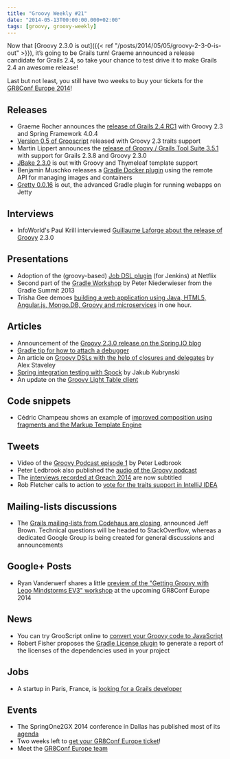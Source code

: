 ```yaml
---
title: "Groovy Weekly #21"
date: "2014-05-13T00:00:00.000+02:00"
tags: [groovy, groovy-weekly]
---
```


Now that [Groovy 2.3.0 is out]({{< ref "/posts/2014/05/05/groovy-2-3-0-is-out" >}}), it’s going to be Grails turn! Graeme announced a release candidate for Grails 2.4, so take your chance to test drive it to make Grails 2.4 an awesome release!

Last but not least, you still have two weeks to buy your tickets for the [GR8Conf Europe 2014](http://gr8conf.eu/#/)!

## Releases

*   Graeme Rocher announces the [release of Grails 2.4 RC1](https://twitter.com/grailsframework/status/464401639030657025) with Groovy 2.3 and Spring Framework 4.0.4
*   [Version 0.5 of Grooscript](https://twitter.com/grooscript/status/463817185991729152) released with Groovy 2.3 traits support
*   Martin Lippert announces the [release of Groovy / Grails Tool Suite 3.5.1](https://spring.io/blog/2014/05/06/spring-tool-suite-and-groovy-grails-tool-suite-3-5-1-released) with support for Grails 2.3.8 and Groovy 2.3.0
*   [JBake 2.3.0](https://twitter.com/javabake/status/465518849748922368) is out with Groovy and Thymeleaf template support
*   Benjamin Muschko releases a [Gradle Docker plugin](https://github.com/bmuschko/gradle-docker-plugin) using the remote API for managing images and containers
*   [Gretty 0.0.16](https://twitter.com/AndreyHihlovski/status/465957295076442112) is out, the advanced Gradle plugin for running webapps on Jetty

## Interviews

*   InfoWorld's Paul Krill interviewed [Guillaume Laforge about the release of Groovy](http://www.infoworld.com/t/java-programming/one-now-two-later-groovy-updates-add-java-8-support-242229) 2.3.0

## Presentations

*   Adoption of the (groovy-based) [Job DSL plugin](https://www.youtube.com/watch?v=FeSKrBvT72c) (for Jenkins) at Netflix
*   Second part of the [Gradle Workshop](http://www.gradleware.com/news/blog/video-tutorial-part-2-gradle-workshop-peter-niederwieser) by Peter Niederwieser from the Gradle Summit 2013
*   Trisha Gee demoes [building a web application using Java, HTML5, Angular.js, Mongo.DB, Groovy and microservices](http://www.infoq.com/presentations/demo-java-javascript-mongodb) in one hour.

## Articles

*   Announcement of the [Groovy 2.3.0 release on the Spring.IO blog](https://spring.io/blog/2014/05/07/groovy-2-3-released)
*   [Gradle tip for how to attach a debugger](http://blogs.steeplesoft.com/posts/2013/09/10/gradle-tip-attaching-a-debugger/)
*   An article on [Groovy DSLs with the help of closures and delegates](http://java.dzone.com/articles/groovy-closures-owner-delegate) by Alex Staveley
*   [Spring integration testing with Spock](http://www.kubrynski.com/2014/01/spring-integration-testing-with-spock.html) by Jakub Kubrynski
*   An update on the [Groovy Light Table client](http://codewader.blogspot.no/2014/05/a-groovy-light-table-client-step-3.html)

## Code snippets

*   Cédric Champeau shows an example of [improved composition using fragments and the Markup Template Engine](https://gist.github.com/melix/240e961b6cce70d37592)

## Tweets

*   Video of the [Groovy Podcast episode 1](https://twitter.com/pledbrook/status/464403159524601856) by Peter Ledbrook
*   Peter Ledbrook also published the [audio of the Groovy podcast](https://twitter.com/pledbrook/status/464413601009508353)
*   The [interviews recorded at Greach 2014](https://twitter.com/autentia/status/463928823168253953) are now subtitled
*   Rob Fletcher calls to action to [vote for the traits support in IntelliJ IDEA](https://twitter.com/rfletcherew/status/466176067557130242)

## Mailing-lists discussions

*   The [Grails mailing-lists from Codehaus are closing](http://grails.1312388.n4.nabble.com/Deprecating-The-Grails-Mailing-Lists-td4656735.html), announced Jeff Brown. Technical questions will be headed to StackOverflow, whereas a dedicated Google Group is being created for general discussions and announcements

## Google+ Posts

*   Ryan Vanderwerf shares a little [preview of the "Getting Groovy with Lego Mindstorms EV3" workshop](https://plus.google.com/b/101432359761228268146/118206038047009918474/posts/aGHTV1MNLBG?cfem=1) at the upcoming GR8Conf Europe 2014
    
## News

*   You can try GrooScript online to [convert your Groovy code to JavaScript](https://twitter.com/grooscript/status/465188785589092352)
*   Robert Fisher proposes the [Gradle License plugin](https://github.com/RobertFischer/Gradle-License-Report/blob/master/README.md) to generate a report of the licenses of the dependencies used in your project

## Jobs

*   A startup in Paris, France, is [looking for a Grails developer](https://remixjobs.com/emploi/Developpement/Start-up-Developpeur-Java-Grails-passionne-H-F/24451)
    
## Events

*   The SpringOne2GX 2014 conference in Dallas has published most of its [agenda](https://2014.event.springone2gx.com/schedule/2014-09-09)
*   Two weeks left to [get your GR8Conf Europe ticket](https://twitter.com/gr8conf/status/466104656427745280)!
*   Meet the [GR8Conf Europe team](http://gr8conf.eu/#/about)